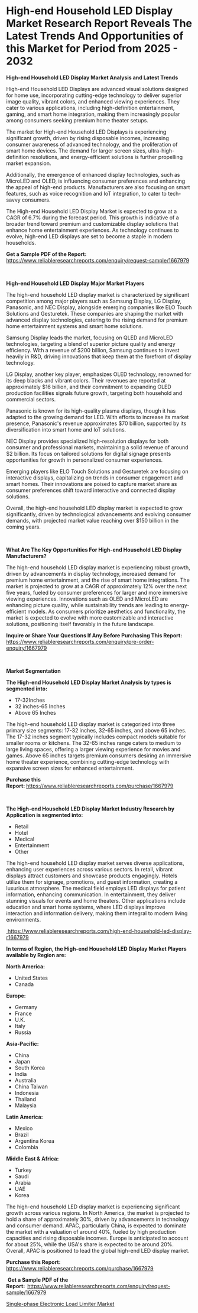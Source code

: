 <p><h1>High-end Household LED Display Market Research Report Reveals The Latest Trends And Opportunities of this Market for Period from 2025 - 2032</h1></p><p><strong>High-end Household LED Display Market Analysis and Latest Trends</strong></p>
<p><p>High-end Household LED Displays are advanced visual solutions designed for home use, incorporating cutting-edge technology to deliver superior image quality, vibrant colors, and enhanced viewing experiences. They cater to various applications, including high-definition entertainment, gaming, and smart home integration, making them increasingly popular among consumers seeking premium home theater setups.</p><p>The market for High-end Household LED Displays is experiencing significant growth, driven by rising disposable incomes, increasing consumer awareness of advanced technology, and the proliferation of smart home devices. The demand for larger screen sizes, ultra-high-definition resolutions, and energy-efficient solutions is further propelling market expansion. </p><p>Additionally, the emergence of enhanced display technologies, such as MicroLED and OLED, is influencing consumer preferences and enhancing the appeal of high-end products. Manufacturers are also focusing on smart features, such as voice recognition and IoT integration, to cater to tech-savvy consumers.</p><p>The High-end Household LED Display Market is expected to grow at a CAGR of 6.7% during the forecast period. This growth is indicative of a broader trend toward premium and customizable display solutions that enhance home entertainment experiences. As technology continues to evolve, high-end LED displays are set to become a staple in modern households.</p></p>
<p><strong>Get a Sample PDF of the Report:&nbsp;</strong> <a href="https://www.reliableresearchreports.com/enquiry/request-sample/1667979?utm_campaign=3430&utm_medium=2&utm_source=Github&utm_content=ia&utm_term=06042025&utm_id=high-end-household-led-display">https://www.reliableresearchreports.com/enquiry/request-sample/1667979</a></p>
<p>&nbsp;</p>
<p><strong>High-end Household LED Display Major Market Players</strong></p>
<p><p>The high-end household LED display market is characterized by significant competition among major players such as Samsung Display, LG Display, Panasonic, and NEC Display, alongside emerging companies like ELO Touch Solutions and Gesturetek. These companies are shaping the market with advanced display technologies, catering to the rising demand for premium home entertainment systems and smart home solutions.</p><p>Samsung Display leads the market, focusing on QLED and MicroLED technologies, targeting a blend of superior picture quality and energy efficiency. With a revenue of $200 billion, Samsung continues to invest heavily in R&D, driving innovations that keep them at the forefront of display technology.</p><p>LG Display, another key player, emphasizes OLED technology, renowned for its deep blacks and vibrant colors. Their revenues are reported at approximately $16 billion, and their commitment to expanding OLED production facilities signals future growth, targeting both household and commercial sectors.</p><p>Panasonic is known for its high-quality plasma displays, though it has adapted to the growing demand for LED. With efforts to increase its market presence, Panasonic's revenue approximates $70 billion, supported by its diversification into smart home and IoT solutions.</p><p>NEC Display provides specialized high-resolution displays for both consumer and professional markets, maintaining a solid revenue of around $2 billion. Its focus on tailored solutions for digital signage presents opportunities for growth in personalized consumer experiences.</p><p>Emerging players like ELO Touch Solutions and Gesturetek are focusing on interactive displays, capitalizing on trends in consumer engagement and smart homes. Their innovations are poised to capture market share as consumer preferences shift toward interactive and connected display solutions.</p><p>Overall, the high-end household LED display market is expected to grow significantly, driven by technological advancements and evolving consumer demands, with projected market value reaching over $150 billion in the coming years.</p></p>
<p>&nbsp;</p>
<p><strong>What Are The Key Opportunities For High-end Household LED Display Manufacturers?</strong></p>
<p><p>The high-end household LED display market is experiencing robust growth, driven by advancements in display technology, increased demand for premium home entertainment, and the rise of smart home integrations. The market is projected to grow at a CAGR of approximately 12% over the next five years, fueled by consumer preferences for larger and more immersive viewing experiences. Innovations such as OLED and MicroLED are enhancing picture quality, while sustainability trends are leading to energy-efficient models. As consumers prioritize aesthetics and functionality, the market is expected to evolve with more customizable and interactive solutions, positioning itself favorably in the future landscape.</p></p>
<p><strong>Inquire or Share Your Questions If Any Before Purchasing This Report:</strong> <a href="https://www.reliableresearchreports.com/enquiry/pre-order-enquiry/1667979?utm_campaign=3430&utm_medium=2&utm_source=Github&utm_content=ia&utm_term=06042025&utm_id=high-end-household-led-display">https://www.reliableresearchreports.com/enquiry/pre-order-enquiry/1667979</a></p>
<p>&nbsp;</p>
<p><strong>Market Segmentation</strong></p>
<p><strong>The High-end Household LED Display Market Analysis by types is segmented into:</strong></p>
<p><ul><li>17-32Inches</li><li>32 inches-65 Inches</li><li>Above 65 Inches</li></ul></p>
<p><p>The high-end household LED display market is categorized into three primary size segments: 17-32 inches, 32-65 inches, and above 65 inches. The 17-32 inches segment typically includes compact models suitable for smaller rooms or kitchens. The 32-65 inches range caters to medium to large living spaces, offering a larger viewing experience for movies and games. Above 65 inches targets premium consumers desiring an immersive home theater experience, combining cutting-edge technology with expansive screen sizes for enhanced entertainment.</p></p>
<p><strong>Purchase this Report:&nbsp;</strong><a href="https://www.reliableresearchreports.com/purchase/1667979?utm_campaign=3430&utm_medium=2&utm_source=Github&utm_content=ia&utm_term=06042025&utm_id=high-end-household-led-display">https://www.reliableresearchreports.com/purchase/1667979</a></p>
<p>&nbsp;</p>
<p><strong>The High-end Household LED Display Market Industry Research by Application is segmented into:</strong></p>
<p><ul><li>Retail</li><li>Hotel</li><li>Medical</li><li>Entertainment</li><li>Other</li></ul></p>
<p><p>The high-end household LED display market serves diverse applications, enhancing user experiences across various sectors. In retail, vibrant displays attract customers and showcase products engagingly. Hotels utilize them for signage, promotions, and guest information, creating a luxurious atmosphere. The medical field employs LED displays for patient information, enhancing communication. In entertainment, they deliver stunning visuals for events and home theaters. Other applications include education and smart home systems, where LED displays improve interaction and information delivery, making them integral to modern living environments.</p></p>
<p><a href="https://www.reliableresearchreports.com/high-end-household-led-display-r1667979?utm_campaign=3430&utm_medium=2&utm_source=Github&utm_content=ia&utm_term=06042025&utm_id=high-end-household-led-display">&nbsp;https://www.reliableresearchreports.com/high-end-household-led-display-r1667979</a></p>
<p><strong>In terms of Region, the High-end Household LED Display Market Players available by Region are:</strong></p>
<p>
    <p> <strong> North America: </strong>
        <ul>
            <li>United States</li>
            <li>Canada</li>
        </ul>
        </p> 
    <p> <strong> Europe: </strong>
        <ul>
            <li>Germany</li>
            <li>France</li>
            <li>U.K.</li>
            <li>Italy</li>
            <li>Russia</li>
        </ul>
        </p> 
    <p> <strong> Asia-Pacific: </strong>
        <ul>
            <li>China</li>
            <li>Japan</li>
            <li>South Korea</li>
            <li>India</li>
            <li>Australia</li>
            <li>China Taiwan</li>
            <li>Indonesia</li>
            <li>Thailand</li>
            <li>Malaysia</li>
        </ul>
        </p> 
    <p> <strong> Latin America: </strong>
        <ul>
            <li>Mexico</li>
            <li>Brazil</li>
            <li>Argentina Korea</li>
            <li>Colombia</li>
        </ul>
        </p> 
    <p> <strong> Middle East & Africa: </strong>
        <ul>
            <li>Turkey</li>
            <li>Saudi</li>
            <li>Arabia</li>
            <li>UAE</li>
            <li>Korea</li>
        </ul>
    </p>
    </p>
<p><p>The high-end household LED display market is experiencing significant growth across various regions. In North America, the market is projected to hold a share of approximately 30%, driven by advancements in technology and consumer demand. APAC, particularly China, is expected to dominate the market with a valuation of around 40%, fueled by high production capacities and rising disposable incomes. Europe is anticipated to account for about 25%, while the USA's share is expected to be around 20%. Overall, APAC is positioned to lead the global high-end LED display market.</p></p>
<p><strong>Purchase this Report: </strong><a href="https://www.reliableresearchreports.com/purchase/1667979?utm_campaign=3430&utm_medium=2&utm_source=Github&utm_content=ia&utm_term=06042025&utm_id=high-end-household-led-display">https://www.reliableresearchreports.com/purchase/1667979</a></p>
<p>&nbsp;<strong>Get a Sample PDF of the Report:&nbsp;&nbsp;</strong><a href="https://www.reliableresearchreports.com/enquiry/request-sample/1667979?utm_campaign=3430&utm_medium=2&utm_source=Github&utm_content=ia&utm_term=06042025&utm_id=high-end-household-led-display">https://www.reliableresearchreports.com/enquiry/request-sample/1667979</a></p>
<p><strong></strong></p>
<p><p><a href="https://github.com/mateyappiazo/Market-Research-Report-List-1/blob/main/single-phase-electronic-load-limiter-market.md?utm_campaign=3430&utm_medium=2&utm_source=Github&utm_content=ia&utm_term=06042025&utm_id=high-end-household-led-display">Single-phase Electronic Load Limiter Market</a></p></p>